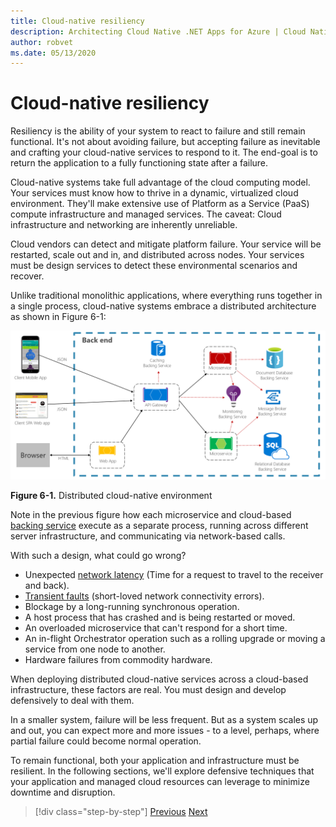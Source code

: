 ```yaml
---
title: Cloud-native resiliency
description: Architecting Cloud Native .NET Apps for Azure | Cloud Native Resiliency
author: robvet
ms.date: 05/13/2020
---
```


# Cloud-native resiliency

Resiliency is the ability of your system to react to failure and still remain functional. It's not about avoiding failure, but accepting failure as inevitable and crafting  your cloud-native services to respond to it. The end-goal is to return the application to a fully functioning state after a failure.

Cloud-native systems take full advantage of the cloud computing model. Your services must know how to thrive in a dynamic, virtualized cloud environment. They'll make extensive use of Platform as a Service (PaaS) compute infrastructure and managed services. The caveat: Cloud infrastructure and networking are inherently unreliable.

Cloud vendors can detect and mitigate platform failure. Your service will be restarted, scale out and in, and distributed across nodes. Your services must be design services to detect these environmental scenarios and recover.  

Unlike traditional monolithic applications, where everything runs together in a single process, cloud-native systems embrace a distributed architecture as shown in Figure 6-1:

![Distributed cloud-native environment](./media/distributed-cloud-native-environment.png)

**Figure 6-1.** Distributed cloud-native environment

Note in the previous figure how each microservice and cloud-based [backing service](https://12factor.net/backing-services) execute as a separate process, running across different server infrastructure, and communicating via network-based calls.

With such a design, what could go wrong?

- Unexpected [network latency](https://www.techopedia.com/definition/8553/network-latency) (Time for a request to travel to the receiver and back).
- [Transient faults](https://docs.microsoft.com/azure/architecture/best-practices/transient-faults) (short-loved network connectivity errors).
- Blockage by a long-running synchronous operation.
- A host process that has crashed and is being restarted or moved.
- An overloaded microservice that can't respond for a short time.
- An in-flight Orchestrator operation such as a rolling upgrade or moving a service from one node to another.
- Hardware failures from commodity hardware.

When deploying distributed cloud-native services across a cloud-based infrastructure, these factors are real. You must design and develop defensively to deal with them.

In a smaller system, failure will be less frequent. But as a system scales up and out, you can expect more and more issues - to a level, perhaps, where partial failure could become normal operation.

To remain functional, both your application and infrastructure must be resilient. In the following sections, we'll explore defensive techniques that your application and managed cloud resources can leverage to minimize downtime and disruption.

>[!div class="step-by-step"]
>[Previous](elastic-search-in-azure.md)
>[Next](application-resiliency-patterns.md)
